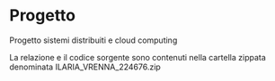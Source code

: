# Progetto
Progetto sistemi distribuiti e cloud computing 


La relazione e  il codice sorgente sono contenuti nella cartella zippata denominata ILARIA_VRENNA_224676.zip
